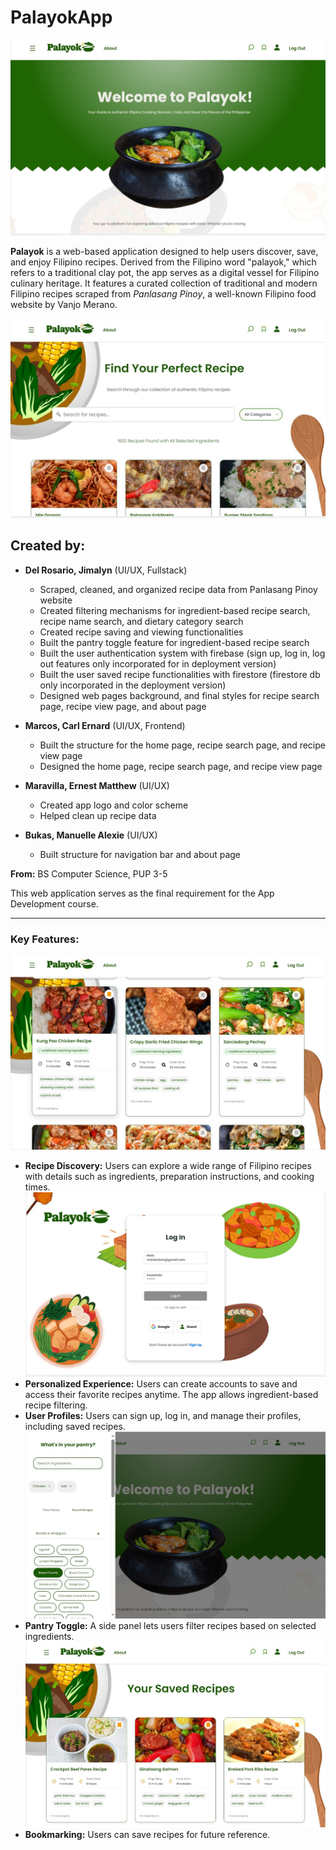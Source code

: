 # PalayokApp

![Home](images/Home.jpg)

**Palayok** is a web-based application designed to help users discover, save, and enjoy Filipino recipes. Derived from the Filipino word "palayok," which refers to a traditional clay pot, the app serves as a digital vessel for Filipino culinary heritage. It features a curated collection of traditional and modern Filipino recipes scraped from *Panlasang Pinoy*, a well-known Filipino food website by Vanjo Merano.

![Recipe](images/Recipe.jpg)

## Created by:
- **Del Rosario, Jimalyn**  (UI/UX, Fullstack)
    - Scraped, cleaned, and organized recipe data from Panlasang Pinoy website
    - Created filtering mechanisms for ingredient-based recipe search, recipe name search, and dietary category search
    - Created recipe saving and viewing functionalities
    - Built the pantry toggle feature for ingredient-based recipe search
    - Built the user authentication system with firebase (sign up, log in, log out features only incorporated for in deployment version) 
    - Built the user saved recipe functionalities with firestore (firestore db only incorporated in the deployment version)
    - Designed web pages background, and final styles for recipe search page, recipe view page, and about page

- **Marcos, Carl Ernard**  (UI/UX, Frontend)
    - Built the structure for the home page, recipe search page, and recipe view page
    - Designed the home page, recipe search page, and recipe view page

- **Maravilla, Ernest Matthew** (UI/UX)
    - Created app logo and color scheme
    - Helped clean up recipe data

- **Bukas, Manuelle Alexie**  (UI/UX)
    - Built structure for navigation bar and about page

**From:** BS Computer Science, PUP 3-5  

This web application serves as the final requirement for the App Development course.  

---

### Key Features:
![Recipe1](images/Recipe1.jpg)
- **Recipe Discovery:** Users can explore a wide range of Filipino recipes with details such as ingredients, preparation instructions, and cooking times.
![Login](images/Login.jpg)
- **Personalized Experience:** Users can create accounts to save and access their favorite recipes anytime. The app allows ingredient-based recipe filtering.
- **User Profiles:** Users can sign up, log in, and manage their profiles, including saved recipes.
![Pantry](images/Pantry.jpg)
- **Pantry Toggle:** A side panel lets users filter recipes based on selected ingredients.
![Saved](images/Saved.jpg)
- **Bookmarking:** Users can save recipes for future reference.

